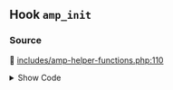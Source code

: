 ## Hook `amp_init`

### Source

:link: [includes/amp-helper-functions.php:110](https://github.com/ampproject/amp-wp/blob/develop/includes/amp-helper-functions.php#L110)

<details>
<summary>Show Code</summary>

```php
do_action( 'amp_init' );
```

</details>
